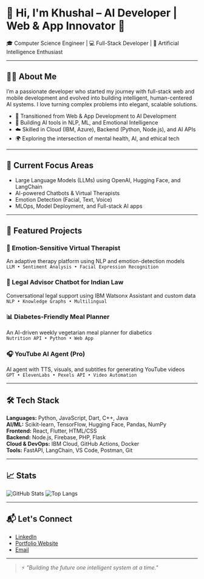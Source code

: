 # 👋 Hi, I'm Khushal – AI Developer | Web & App Innovator 🚀

🎓 Computer Science Engineer | 💻 Full-Stack Developer | 🤖 Artificial Intelligence Enthusiast

---

## 👨‍💻 About Me

I’m a passionate developer who started my journey with full-stack web and mobile development and evolved into building intelligent, human-centered AI systems. I love turning complex problems into elegant, scalable solutions.

- 🔁 Transitioned from Web & App Development to AI Development
- 🧠 Building AI tools in NLP, ML, and Emotional Intelligence
- ☁️ Skilled in Cloud (IBM, Azure), Backend (Python, Node.js), and AI APIs
- 🌍 Exploring the intersection of mental health, AI, and ethical tech

---

## 🧠 Current Focus Areas

- Large Language Models (LLMs) using OpenAI, Hugging Face, and LangChain  
- AI-powered Chatbots & Virtual Therapists  
- Emotion Detection (Facial, Text, Voice)  
- MLOps, Model Deployment, and Full-stack AI apps

---

## 📂 Featured Projects

### 🧠 Emotion-Sensitive Virtual Therapist  
An adaptive therapy platform using NLP and emotion-detection models  
`LLM • Sentiment Analysis • Facial Expression Recognition`

### 🧾 Legal Advisor Chatbot for Indian Law  
Conversational legal support using IBM Watsonx Assistant and custom data  
`NLP • Knowledge Graphs • Multilingual`

### 📊 Diabetes-Friendly Meal Planner  
An AI-driven weekly vegetarian meal planner for diabetics  
`Nutrition API • Python • Web App`

### 🎧 YouTube AI Agent (Pro)  
AI agent with TTS, visuals, and subtitles for generating YouTube videos  
`GPT • ElevenLabs • Pexels API • Video Automation`

---

## 🛠 Tech Stack

**Languages:** Python, JavaScript, Dart, C++, Java  
**AI/ML:** Scikit-learn, TensorFlow, Hugging Face, Pandas, NumPy  
**Frontend:** React, Flutter, HTML/CSS  
**Backend:** Node.js, Firebase, PHP, Flask  
**Cloud & DevOps:** IBM Cloud, GitHub Actions, Docker  
**Tools:** FastAPI, LangChain, VS Code, Postman, Git

---

## 📈 Stats

![GitHub Stats](https://github-readme-stats.vercel.app/api?username=thekhushalsingh&show_icons=true&theme=radical)
![Top Langs](https://github-readme-stats.vercel.app/api/top-langs/?username=thekhushalsingh&layout=compact&theme=radical)

---

## 📬 Let's Connect

- [LinkedIn](https://www.linkedin.com/in/thekhushalsingh)
- [Portfolio Website](https://your-portfolio-link.com)
- [Email](mailto:yourname@email.com)

---

> ⚡ *"Building the future one intelligent system at a time."*
